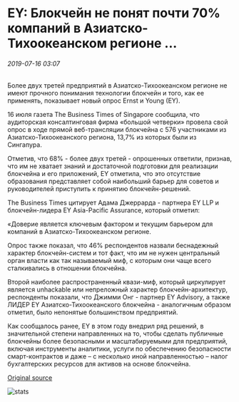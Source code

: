 # EY: Блокчейн не понят почти 70% компаний в Азиатско-Тихоокеанском регионе ...

###### 2019-07-16 03:07

Более двух третей предприятий в Азиатско-Тихоокеанском регионе не имеют прочного понимания технологии блокчейн и того, как ее применять, показывает новый опрос Ernst и Young (EY).

16 июля газета The Business Times of Singapore сообщила, что аудиторская консалтинговая фирма «большой четверки» провела свой опрос в ходе прямой веб-трансляции блокчейна с 576 участниками из Азиатско-Тихоокеанского региона, 13,7% из которых были из Сингапура.

Отметив, что 68% - более двух третей - опрошенных ответили, признав, что им не хватает знаний и достаточной подготовки для реализации блокчейна и его приложений, EY отметила, что это отсутствие образования представляет собой наибольший барьер для советов и руководителей приступить к принятию блокчейн-решений.

The Business Times цитирует Адама Джеррарда - партнера EY LLP и блокчейн-лидера EY Asia-Pacific Assurance, который отметил:

«Доверие является ключевым фактором и текущим барьером для компаний в Азиатско-Тихоокеанском регионе.

Опрос также показал, что 46% респондентов назвали беснадежный характер блокчейн-систем и тот факт, что им не нужен центральный орган власти как так называемый миф, с которым они чаще всего сталкивались в отношении блокчейна.

Второй наиболее распространенный квази-миф, который циркулирует является unhackable или непреложный характер блокчейн-архитектур, респонденты показали, что Джимми Онг - партнер EY Advisory, а также ЛИДЕР EY Азиатско-Тихоокеанского блокчейна - аналогичным образом отметил, было непонятые большинством предприятий.

Как сообщалось ранее, EY в этом году внедрил ряд решений, в значительной степени направленных на то, чтобы сделать публичные блокчейны более безопасными и масштабируемыми для предприятий, включая инструменты аналитики, услуги по обеспечению безопасности смарт-контрактов и даже – с несколько иной направленностью – налог бухгалтерских ресурсов для активов на основе блокчейна.

[Original source](https://cointelegraph.com/news/ey-blockchain-not-understood-by-almost-70-of-firms-in-asia-pacific)

![stats](https://c.statcounter.com/11760860/0/a89fa40b/1/ "stats")